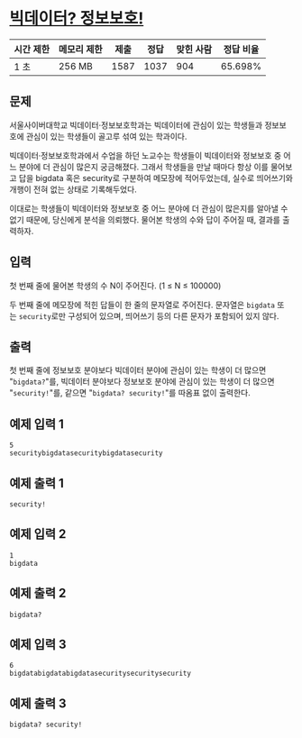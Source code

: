 # [빅데이터? 정보보호!](https://www.acmicpc.net/problem/26264)

| 시간 제한 | 메모리 제한 | 제출 | 정답 | 맞힌 사람 | 정답 비율 |
| --- | --- | --- | --- | --- | --- |
| 1 초 | 256 MB | 1587 | 1037 | 904 | 65.698% |

## 문제

서울사이버대학교 빅데이터·정보보호학과는 빅데이터에 관심이 있는 학생들과 정보보호에 관심이 있는 학생들이 골고루 섞여 있는 학과이다.

빅데이터·정보보호학과에서 수업을 하던 노교수는 학생들이 빅데이터와 정보보호 중 어느 분야에 더 관심이 많은지 궁금해졌다. 그래서 학생들을 만날 때마다 항상 이를 물어보고 답을 bigdata 혹은 security로 구분하여 메모장에 적어두었는데, 실수로 띄어쓰기와 개행이 전혀 없는 상태로 기록해두었다.

이대로는 학생들이 빅데이터와 정보보호 중 어느 분야에 더 관심이 많은지를 알아낼 수 없기 때문에, 당신에게 분석을 의뢰했다. 물어본 학생의 수와 답이 주어질 때, 결과를 출력하자.

## 입력

첫 번째 줄에 물어본 학생의 수 N이 주어진다. (1 ≤ N ≤ 100000)

두 번째 줄에 메모장에 적힌 답들이 한 줄의 문자열로 주어진다. 문자열은 `bigdata` 또는 `security`로만 구성되어 있으며, 띄어쓰기 등의 다른 문자가 포함되어 있지 않다.

## 출력

첫 번째 줄에 정보보호 분야보다 빅데이터 분야에 관심이 있는 학생이 더 많으면 "`bigdata?`"를, 빅데이터 분야보다 정보보호 분야에 관심이 있는 학생이 더 많으면 "`security!`"를, 같으면 "`bigdata? security!`"를 따옴표 없이 출력한다.

## 예제 입력 1

```
5
securitybigdatasecuritybigdatasecurity

```

## 예제 출력 1

```
security!

```

## 예제 입력 2

```
1
bigdata

```

## 예제 출력 2

```
bigdata?

```

## 예제 입력 3

```
6
bigdatabigdatabigdatasecuritysecuritysecurity

```

## 예제 출력 3

```
bigdata? security!
```
